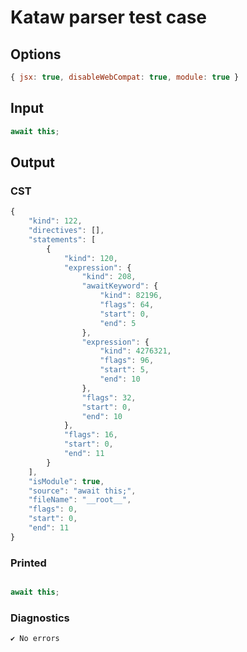 # Kataw parser test case

## Options

`````js
{ jsx: true, disableWebCompat: true, module: true }
`````

## Input

`````js
await this;
`````

## Output

### CST

```javascript
{
    "kind": 122,
    "directives": [],
    "statements": [
        {
            "kind": 120,
            "expression": {
                "kind": 208,
                "awaitKeyword": {
                    "kind": 82196,
                    "flags": 64,
                    "start": 0,
                    "end": 5
                },
                "expression": {
                    "kind": 4276321,
                    "flags": 96,
                    "start": 5,
                    "end": 10
                },
                "flags": 32,
                "start": 0,
                "end": 10
            },
            "flags": 16,
            "start": 0,
            "end": 11
        }
    ],
    "isModule": true,
    "source": "await this;",
    "fileName": "__root__",
    "flags": 0,
    "start": 0,
    "end": 11
}
```

### Printed

```javascript

await this;

```

### Diagnostics

```javascript
✔ No errors
```

